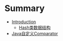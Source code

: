 # Summary

* [Introduction](README.md)
  * [Hash类数据结构](hashlei-shu-ju-jie-gou.md)
* [Java自定义Comparator](21.md)



